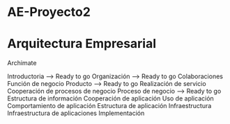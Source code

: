 # AE-Proyecto2
# Arquitectura Empresarial

Archimate

Introductoria --> Ready to go
Organización --> Ready to go
Colaboraciones
Función de negocio
Producto --> Ready to go
Realización de servicio
Cooperación de procesos de negocio
Proceso de negocio --> Ready to go
Estructura de información
Cooperación de aplicación
Uso de aplicación
Comportamiento de aplicación
Estructura de aplicación
Infraestructura
Infraestructura de aplicaciones
Implementación
